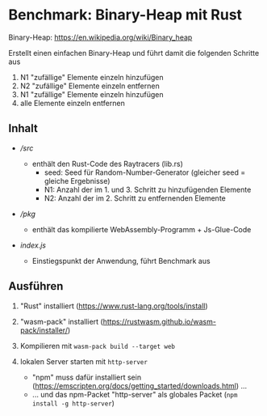 # Benchmark: Binary-Heap mit Rust

Binary-Heap: https://en.wikipedia.org/wiki/Binary_heap

Erstellt einen einfachen Binary-Heap und führt damit die folgenden Schritte aus
1. N1 "zufällige" Elemente einzeln hinzufügen
2. N2 "zufällige" Elemente einzeln entfernen
3. N1 "zufällige" Elemente einzeln hinzufügen
4. alle Elemente einzeln entfernen


## Inhalt

- */src*
    - enthält den Rust-Code des Raytracers (lib.rs)
        - seed: Seed für Random-Number-Generator (gleicher seed = gleiche Ergebnisse)
        - N1: Anzahl der im 1. und 3. Schritt zu hinzufügenden Elemente
        - N2: Anzahl der im 2. Schritt zu entfernenden Elemente
- */pkg*
    - enthält das kompilierte WebAssembly-Programm + Js-Glue-Code

- *index.js*
    - Einstiegspunkt der Anwendung, führt Benchmark aus


## Ausführen

1. "Rust" installiert (https://www.rust-lang.org/tools/install)

2. "wasm-pack" installiert (https://rustwasm.github.io/wasm-pack/installer/)

3. Kompilieren mit `wasm-pack build --target web`

4. lokalen Server starten mit `http-server`

   - "npm" muss dafür installiert sein (https://emscripten.org/docs/getting_started/downloads.html) ...
   - ... und das npm-Packet "http-server" als globales Packet (`npm install -g http-server`)